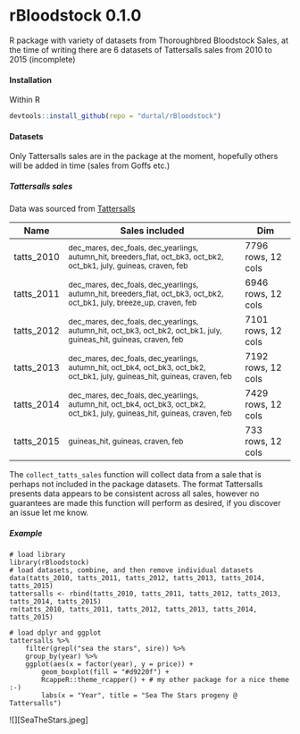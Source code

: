 rBloodstock 0.1.0
=================

R package with variety of datasets from Thoroughbred Bloodstock Sales, at the time of writing there are 6 datasets of Tattersalls sales from 2010 to 2015 (incomplete)

#### Installation
Within R
```R
devtools::install_github(repo = "durtal/rBloodstock")
```

#### Datasets
Only Tattersalls sales are in the package at the moment, hopefully others will be added in time (sales from Goffs etc.)

##### Tattersalls sales
Data was sourced from [Tattersalls](http://db.tattersalls.com/4DCGI/Entry/Index)

Name | Sales included | Dim
-----|----------------|-----
tatts_2010 | <sub>dec_mares, dec_foals, dec_yearlings, autumn_hit, breeders_flat, oct_bk3, oct_bk2, oct_bk1, july, guineas, craven, feb</sub> | 7796 rows, 12 cols
tatts_2011 | <sub>dec_mares, dec_foals, dec_yearlings, autumn_hit, breeders_flat, oct_bk3, oct_bk2, oct_bk1, july, breeze_up, craven, feb</sub> | 6946 rows, 12 cols
tatts_2012 | <sub>dec_mares, dec_foals, dec_yearlings, autumn_hit, oct_bk3, oct_bk2, oct_bk1, july, guineas_hit, guineas, craven, feb</sub> | 7101 rows, 12 cols
tatts_2013 | <sub>dec_mares, dec_foals, dec_yearlings, autumn_hit, oct_bk4, oct_bk3, oct_bk2, oct_bk1, july, guineas_hit, guineas, craven, feb</sub> | 7192 rows, 12 cols
tatts_2014 | <sub>dec_mares, dec_foals, dec_yearlings, autumn_hit, oct_bk4, oct_bk3, oct_bk2, oct_bk1, july, guineas_hit, guineas, craven, feb</sub> | 7429 rows, 12 cols
tatts_2015 | <sub>guineas_hit, guineas, craven, feb</sub> | 733 rows, 12 cols

The `collect_tatts_sales` function will collect data from a sale that is perhaps not included in the package datasets.  The format Tattersalls presents data appears to be consistent across all sales, however no guarantees are made this function will perform as desired, if you discover an issue let me know.

##### Example

```
# load library
library(rBloodstock)
# load datasets, combine, and then remove individual datasets
data(tatts_2010, tatts_2011, tatts_2012, tatts_2013, tatts_2014, tatts_2015)
tattersalls <- rbind(tatts_2010, tatts_2011, tatts_2012, tatts_2013, tatts_2014, tatts_2015)
rm(tatts_2010, tatts_2011, tatts_2012, tatts_2013, tatts_2014, tatts_2015)

# load dplyr and ggplot
tattersalls %>% 
    filter(grepl("sea the stars", sire)) %>% 
    group_by(year) %>% 
    ggplot(aes(x = factor(year), y = price)) + 
        geom_boxplot(fill = "#d9220f") + 
        RcappeR::theme_rcapper() + # my other package for a nice theme :-)
        labs(x = "Year", title = "Sea The Stars progeny @ Tattersalls")
```

![][SeaTheStars.jpeg]